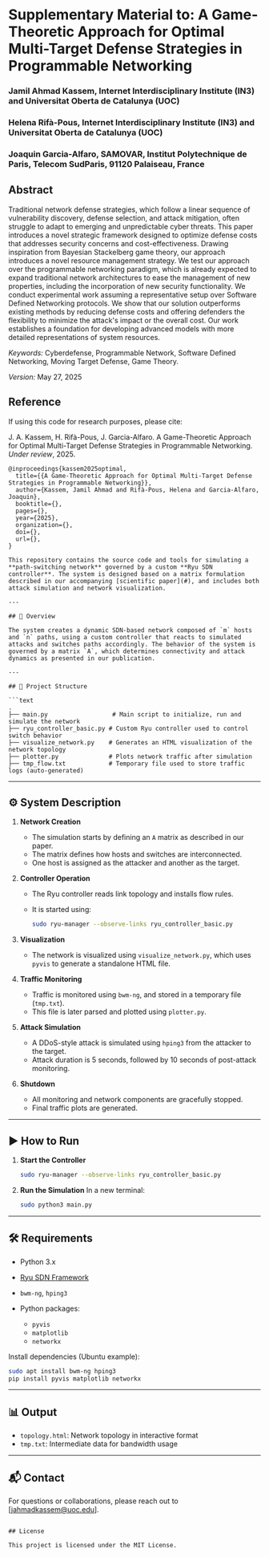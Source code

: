 Supplementary Material to: A Game-Theoretic Approach for Optimal Multi-Target Defense Strategies in Programmable Networking
===

### Jamil Ahmad Kassem, Internet Interdisciplinary Institute (IN3) and Universitat Oberta de Catalunya (UOC)
### Helena Rifà-Pous, Internet Interdisciplinary Institute (IN3) and Universitat Oberta de Catalunya (UOC)
### Joaquin Garcia-Alfaro, SAMOVAR, Institut Polytechnique de Paris, Telecom SudParis, 91120 Palaiseau, France

## Abstract

Traditional network defense strategies, which follow a linear sequence of vulnerability discovery, defense selection, and attack mitigation, often struggle to adapt to emerging and unpredictable cyber threats. This paper introduces a novel strategic framework designed to optimize defense costs that addresses security concerns and cost-effectiveness. Drawing inspiration from Bayesian Stackelberg game theory, our approach introduces a novel resource management strategy. We test our approach over the programmable networking paradigm, which is already expected to expand traditional network architectures to ease the management of new properties, including the incorporation of new security functionality. We conduct experimental work assuming a representative setup over Software Defined Networking protocols. We show that our solution outperforms existing methods by reducing defense costs and offering defenders the flexibility to minimize the attack's impact or the overall cost. Our work establishes a foundation for developing advanced models with more detailed representations of system resources.

*Keywords:* Cyberdefense, Programmable Network, Software Defined Networking, Moving Target Defense, Game Theory.

*Version:* May 27, 2025

## Reference

If using this code for research purposes, please cite:

J. A. Kassem, H. Rifà-Pous, J. Garcia-Alfaro. A Game-Theoretic Approach for Optimal Multi-Target Defense Strategies in Programmable Networking. *Under review*, 2025.

```
@inproceedings{kassem2025optimal,
  title={{A Game-Theoretic Approach for Optimal Multi-Target Defense Strategies in Programmable Networking}},
  author={Kassem, Jamil Ahmad and Rifà-Pous, Helena and Garcia-Alfaro, Joaquin},
  booktitle={},
  pages={},
  year={2025},
  organization={},
  doi={},
  url={},
}

This repository contains the source code and tools for simulating a **path-switching network** governed by a custom **Ryu SDN controller**. The system is designed based on a matrix formulation described in our accompanying [scientific paper](#), and includes both attack simulation and network visualization.

---

## 🧠 Overview

The system creates a dynamic SDN-based network composed of `m` hosts and `n` paths, using a custom controller that reacts to simulated attacks and switches paths accordingly. The behavior of the system is governed by a matrix `A`, which determines connectivity and attack dynamics as presented in our publication.

---

## 📁 Project Structure

```text
.
├── main.py                  # Main script to initialize, run and simulate the network
├── ryu_controller_basic.py # Custom Ryu controller used to control switch behavior
├── visualize_network.py    # Generates an HTML visualization of the network topology
├── plotter.py              # Plots network traffic after simulation
├── tmp_flow.txt            # Temporary file used to store traffic logs (auto-generated)
````

---

## ⚙️ System Description

1. **Network Creation**

   * The simulation starts by defining an `A` matrix as described in our paper.
   * The matrix defines how hosts and switches are interconnected.
   * One host is assigned as the attacker and another as the target.

2. **Controller Operation**

   * The Ryu controller reads link topology and installs flow rules.
   * It is started using:

     ```bash
     sudo ryu-manager --observe-links ryu_controller_basic.py
     ```

3. **Visualization**

   * The network is visualized using `visualize_network.py`, which uses `pyvis` to generate a standalone HTML file.

4. **Traffic Monitoring**

   * Traffic is monitored using `bwm-ng`, and stored in a temporary file (`tmp.txt`).
   * This file is later parsed and plotted using `plotter.py`.

5. **Attack Simulation**

   * A DDoS-style attack is simulated using `hping3` from the attacker to the target.
   * Attack duration is 5 seconds, followed by 10 seconds of post-attack monitoring.

6. **Shutdown**

   * All monitoring and network components are gracefully stopped.
   * Final traffic plots are generated.

---

## ▶️ How to Run

1. **Start the Controller**

   ```bash
   sudo ryu-manager --observe-links ryu_controller_basic.py
   ```

2. **Run the Simulation**
   In a new terminal:

   ```bash
   sudo python3 main.py
   ```

---

## 🛠 Requirements

* Python 3.x
* [Ryu SDN Framework](https://osrg.github.io/ryu/)
* `bwm-ng`, `hping3`
* Python packages:

  * `pyvis`
  * `matplotlib`
  * `networkx`

Install dependencies (Ubuntu example):

```bash
sudo apt install bwm-ng hping3
pip install pyvis matplotlib networkx
```

---

## 📊 Output

* `topology.html`: Network topology in interactive format
* `tmp.txt`: Intermediate data for bandwidth usage

---

## 📬 Contact

For questions or collaborations, please reach out to \[[jahmadkassem@uoc.edu](mailto:jahmadkassem@uoc.edu)].

```

## License

This project is licensed under the MIT License.



